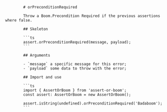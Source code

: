             # orPreconditionRequired

            Throw a Boom.Precondition Required if the previous assertions where false.

            ## Skeleton

            ```ts
            assert.orPreconditionRequired(message, payload);
            ```

            ## Arguments

            - `message` a specific message for this error;
            - `payload` some data to throw with the error;

            ## Import and use

            ```ts
            import { AssertOrBoom } from 'assert-or-boom';
            const assert: AssertOrBoom = new AssertOrBoom();

            assert.isString(undefined).orPreconditionRequired('Badaboom');
            ```
